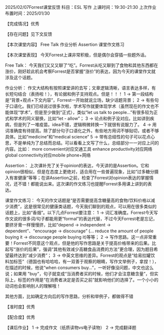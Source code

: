 2025/02/07Forrest课堂反馈
科目：ESL 写作
上课时间：19:30-21:30
上次作业布置时间：2025/01/30

【完成情况】优秀

【存在问题】见下文反馈

【本次课堂内容】
Free Talk
作业分析
Assertion
课堂作文练习

【本次课堂表现】
今天Forrest上课非常积极，但是偶尔会穿插一些题外话。

Free Talk：
今天我们又又又聊了“吃”。Forrest从吃又聊到了食物和其他东西都在涨价，刚好趁此机会考察Forrest是否掌握“涨价”的表达，因为今天的课堂作文就涉及这个话题。

作业分析：
作文大结构有按照课堂讲的去写；文章逻辑清晰，语言表达多样，有长短句结合（表扬啦！），有论据和例子支持观点。但是！！！
1 -> 第一段结构是“背景+观点+下文内容”，Forrest一开始就说立场，缺少话题背景；
2 -> 有些句子口语化。我们已经说过很多次啦，学术写作就要体现学术（虽然现在的作文也不能体现“学术”，但是至少做到“正式），类似“let us talk to people…”有很多较为正式和学术的同义替换，比如“let - allow”；
3 -> 论点和例子没对应。比如讲到疾病，但是列了一堆疫苗。idea不错，逻辑稍微转换一下就很有说服力了。
4 -> 用词准确度有待提高。除了部分句子口语化之外，有些地方用词不够贴切，或者不够具体。比如“medicine”和“medical science”
5 -> 带有总结性的句子可以花点心思，不是单纯为了总结而总结。可以看看上文写了什么，总结部分一一对应上问的内容。比如：
more convenient对应交通工具
enhance productivity对应网络
global connectivity对应mobile phone+网络

Assertion：
上次课补充了关于opinion的表达，今天讲的是Assertion。它和opinion很相似，但是在态度上更绝对，适合用在一些普遍现象，比如“过多糖分摄入有害健康”等等；在讲Assertion之前，检查了Forrest对opinion表达的掌握情况，还不错！都能说出来。这次课的作文练习也提醒Forrest多用课上讲到的表达。

课堂作文练习：
今天的作文话题是“是否需要提高含糖量高的食物/饮料价格以减少消费”，这是很常见的健康类话题，今天我们聊到的观点，可以用在很多类似的话题上，比如“香烟”。以下几点Forrest要注意：
1 -> 词汇准确度。Forrest今天写作文说的很多词/句子都能用更“formal”的表达代替，不过今天Forrest老是忘记，要挤牙膏一样慢慢挤，比如“depend -> independent -> dependent”、“encourage -> discourage” (… reduce the amount of people buying it -> discourage people buying it)等等；
2 -> 写作思路。这一点非常重要！Forrest不同意这个观点，但是他的写作思路是关于提高价格带来的后果。比起写“涨价的后果”，强调“其他有效减少高糖食品消费的方法”更合理，因为题目希望最终达到“减少消费”；
3 -> 中英文思维的差异。Forrest的观点是“给易拉罐饮料加标签”（德国也有哈哈哈，有一双善于观察的眼睛，写作文举例子，拿捏！），在描述的时候，他说“when consumers buy…”，一听好像没问题，中文也这么说；如果用 "buy"，句子就变成“当消费者买的时候，他们才会注意糖含量”，但实际上，标签的作用是“在消费者决定是否买之前”就影响他们的选择了。一个小小的动词也会影响别人的理解哦！

其他方面，比如确定方向后的写作思路，分析和举例子，都做得不错

【准时度】优秀

【配合度】优秀

【课后作业】
1 -> 完成作文（纸质读物vs电子读物）
2 -> 完成翻译题
